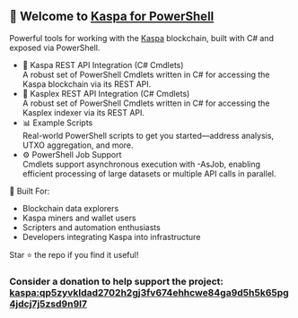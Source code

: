 ## 👋 Welcome to [Kaspa for PowerShell](https://www.youtube.com/@KaspaForPowershell)

Powerful tools for working with the [Kaspa](https://kaspa.org/) blockchain, built with C# and exposed via PowerShell.

- 💠 Kaspa REST API Integration (C# Cmdlets)  
A robust set of PowerShell Cmdlets written in C# for accessing the Kaspa blockchain via its REST API.
- 💠 Kasplex REST API Integration (C# Cmdlets)  
A robust set of PowerShell Cmdlets written in C# for accessing the Kasplex indexer via its REST API.  
- 📊 Example Scripts  
Real-world PowerShell scripts to get you started—address analysis, UTXO aggregation, and more.  
- ⚙️ PowerShell Job Support  
Cmdlets support asynchronous execution with -AsJob, enabling efficient processing of large datasets or multiple API calls in parallel.  

🧱 Built For:
- Blockchain data explorers
- Kaspa miners and wallet users
- Scripters and automation enthusiasts
- Developers integrating Kaspa into infrastructure

Star ⭐ the repo if you find it useful!

### Consider a donation to help support the project: [kaspa:qp5zyvkldad2702h2gj3fv674ehhcwe84ga9d5h5k65pg4jdcj7j5zsd9n9l7](https://www.kas.fyi/address/kaspa:qp5zyvkldad2702h2gj3fv674ehhcwe84ga9d5h5k65pg4jdcj7j5zsd9n9l7)

